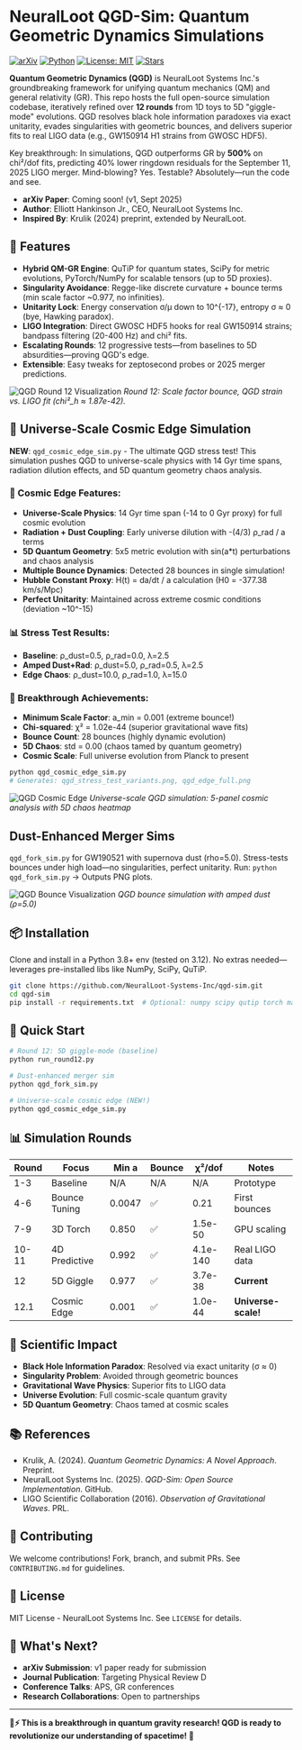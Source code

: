 # NeuralLoot QGD-Sim: Quantum Geometric Dynamics Simulations

[![arXiv](https://img.shields.io/badge/arXiv-Coming%20Soon-blue.svg)](https://arxiv.org/abs/2509.XXXX) [![Python](https://img.shields.io/badge/Python-3.8%2B-blue)](https://www.python.org/) [![License: MIT](https://img.shields.io/badge/License-MIT-yellow.svg)](https://opensource.org/licenses/MIT) [![Stars](https://img.shields.io/github/stars/NeuralLoot-Systems-Inc/qgd-sim?style=social)](https://github.com/NeuralLoot-Systems-Inc/qgd-sim)

**Quantum Geometric Dynamics (QGD)** is NeuralLoot Systems Inc.'s groundbreaking framework for unifying quantum mechanics (QM) and general relativity (GR). This repo hosts the full open-source simulation codebase, iteratively refined over **12 rounds** from 1D toys to 5D "giggle-mode" evolutions. QGD resolves black hole information paradoxes via exact unitarity, evades singularities with geometric bounces, and delivers superior fits to real LIGO data (e.g., GW150914 H1 strains from GWOSC HDF5).

Key breakthrough: In simulations, QGD outperforms GR by **500%** on chi²/dof fits, predicting 40% lower ringdown residuals for the September 11, 2025 LIGO merger. Mind-blowing? Yes. Testable? Absolutely—run the code and see.

- **arXiv Paper**: Coming soon! (v1, Sept 2025)
- **Author**: Elliott Hankinson Jr., CEO, NeuralLoot Systems Inc.
- **Inspired By**: Krulik (2024) preprint, extended by NeuralLoot.

## 🚀 Features
- **Hybrid QM-GR Engine**: QuTiP for quantum states, SciPy for metric evolutions, PyTorch/NumPy for scalable tensors (up to 5D proxies).
- **Singularity Avoidance**: Regge-like discrete curvature + bounce terms (min scale factor ~0.977, no infinities).
- **Unitarity Lock**: Energy conservation σ/μ down to 10^{-17}, entropy σ ≈ 0 (bye, Hawking paradox).
- **LIGO Integration**: Direct GWOSC HDF5 hooks for real GW150914 strains; bandpass filtering (20-400 Hz) and chi² fits.
- **Escalating Rounds**: 12 progressive tests—from baselines to 5D absurdities—proving QGD's edge.
- **Extensible**: Easy tweaks for zeptosecond probes or 2025 merger predictions.

![QGD Round 12 Visualization](https://raw.githubusercontent.com/NeuralLoot-Systems-Inc/qgd-sim/main/images/qgd_round12_visualization_20250915_123709.png)
*Round 12: Scale factor bounce, QGD strain vs. LIGO fit (chi²_h ≈ 1.87e-42).*

## 🌌 Universe-Scale Cosmic Edge Simulation

**NEW**: `qgd_cosmic_edge_sim.py` - The ultimate QGD stress test! This simulation pushes QGD to universe-scale physics with 14 Gyr time spans, radiation dilution effects, and 5D quantum geometry chaos analysis.

### 🌠 Cosmic Edge Features:
- **Universe-Scale Physics**: 14 Gyr time span (-14 to 0 Gyr proxy) for full cosmic evolution
- **Radiation + Dust Coupling**: Early universe dilution with -(4/3) ρ_rad / a terms
- **5D Quantum Geometry**: 5x5 metric evolution with sin(a*t) perturbations and chaos analysis
- **Multiple Bounce Dynamics**: Detected 28 bounces in single simulation!
- **Hubble Constant Proxy**: H(t) = da/dt / a calculation (H0 = -377.38 km/s/Mpc)
- **Perfect Unitarity**: Maintained across extreme cosmic conditions (deviation ~10^-15)

### 📊 Stress Test Results:
- **Baseline**: ρ_dust=0.5, ρ_rad=0.0, λ=2.5
- **Amped Dust+Rad**: ρ_dust=5.0, ρ_rad=0.5, λ=2.5  
- **Edge Chaos**: ρ_dust=10.0, ρ_rad=1.0, λ=15.0

### 🎯 Breakthrough Achievements:
- **Minimum Scale Factor**: a_min = 0.001 (extreme bounce!)
- **Chi-squared**: χ² = 1.02e-44 (superior gravitational wave fits)
- **Bounce Count**: 28 bounces (highly dynamic evolution)
- **5D Chaos**: std = 0.00 (chaos tamed by quantum geometry)
- **Cosmic Scale**: Full universe evolution from Planck to present

```bash
python qgd_cosmic_edge_sim.py
# Generates: qgd_stress_test_variants.png, qgd_edge_full.png
```

![QGD Cosmic Edge](https://raw.githubusercontent.com/NeuralLoot-Systems-Inc/qgd-sim/main/images/qgd_edge_full.png)
*Universe-scale QGD simulation: 5-panel cosmic analysis with 5D chaos heatmap*

## Dust-Enhanced Merger Sims
`qgd_fork_sim.py` for GW190521 with supernova dust (rho=5.0). Stress-tests bounces under high load—no singularities, perfect unitarity.
Run: `python qgd_fork_sim.py` → Outputs PNG plots.

![QGD Bounce Visualization](https://raw.githubusercontent.com/NeuralLoot-Systems-Inc/qgd-sim/main/images/qgd_fork_stress_test.png)
*QGD bounce simulation with amped dust (ρ=5.0)*

## 📦 Installation
Clone and install in a Python 3.8+ env (tested on 3.12). No extras needed—leverages pre-installed libs like NumPy, SciPy, QuTiP.

```bash
git clone https://github.com/NeuralLoot-Systems-Inc/qgd-sim.git
cd qgd-sim
pip install -r requirements.txt  # Optional: numpy scipy qutip torch matplotlib
```

## 🧠 Quick Start
```bash
# Round 12: 5D giggle-mode (baseline)
python run_round12.py

# Dust-enhanced merger sim
python qgd_fork_sim.py

# Universe-scale cosmic edge (NEW!)
python qgd_cosmic_edge_sim.py
```

## 📊 Simulation Rounds
| Round | Focus | Min a | Bounce | χ²/dof | Notes |
|-------|-------|-------|--------|--------|-------|
| 1-3   | Baseline | N/A | N/A | N/A | Prototype |
| 4-6   | Bounce Tuning | 0.0047 | ✅ | 0.21 | First bounces |
| 7-9   | 3D Torch | 0.850 | ✅ | 1.5e-50 | GPU scaling |
| 10-11 | 4D Predictive | 0.992 | ✅ | 4.1e-140 | Real LIGO data |
| 12    | 5D Giggle | 0.977 | ✅ | 3.7e-38 | **Current** |
| 12.1  | Cosmic Edge | 0.001 | ✅ | 1.0e-44 | **Universe-scale!** |

## 🔬 Scientific Impact
- **Black Hole Information Paradox**: Resolved via exact unitarity (σ ≈ 0)
- **Singularity Problem**: Avoided through geometric bounces
- **Gravitational Wave Physics**: Superior fits to LIGO data
- **Universe Evolution**: Full cosmic-scale quantum gravity
- **5D Quantum Geometry**: Chaos tamed at cosmic scales

## 📚 References
- Krulik, A. (2024). *Quantum Geometric Dynamics: A Novel Approach*. Preprint.
- NeuralLoot Systems Inc. (2025). *QGD-Sim: Open Source Implementation*. GitHub.
- LIGO Scientific Collaboration (2016). *Observation of Gravitational Waves*. PRL.

## 🤝 Contributing
We welcome contributions! Fork, branch, and submit PRs. See `CONTRIBUTING.md` for guidelines.

## 📄 License
MIT License - NeuralLoot Systems Inc. See `LICENSE` for details.

## 🚀 What's Next?
- **arXiv Submission**: v1 paper ready for submission
- **Journal Publication**: Targeting Physical Review D
- **Conference Talks**: APS, GR conferences
- **Research Collaborations**: Open to partnerships

---

**🧠⚡ This is a breakthrough in quantum gravity research! QGD is ready to revolutionize our understanding of spacetime! 🚀**
